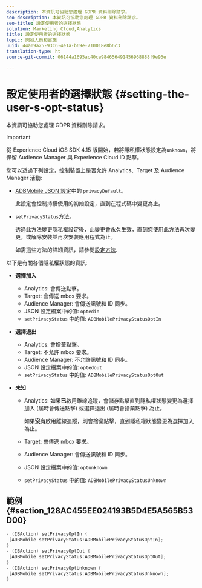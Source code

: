 ```yaml
---
description: 本資訊可協助您處理 GDPR 資料刪除請求。
seo-description: 本資訊可協助您處理 GDPR 資料刪除請求。
seo-title: 設定使用者的選擇狀態
solution: Marketing Cloud,Analytics
title: 設定使用者的選擇狀態
topic: 開發人員和實施
uuid: 44a09a25-93c6-4e1a-b69e-710018e8b6c3
translation-type: ht
source-git-commit: 06144a1695ac40ce984656491456968888f9e96e

---
```



# 設定使用者的選擇狀態 {#setting-the-user-s-opt-status}

本資訊可協助您處理 GDPR 資料刪除請求。

>[!IMPORTANT]
>
>從 Experience Cloud iOS SDK 4.15 版開始，若將隱私權狀態設定為`unknown`，將保留 Audience Manager 與 Experience Cloud ID 點撃。

您可以透過下列設定，控制裝置上是否允許 Analytics、Target 及 Audience Manager 活動:

* [ADBMobile JSON 設定](/help/ios/configuration/json-config/json-config.md)中的 `privacyDefault`。

   此設定會控制持續使用的初始設定，直到在程式碼中變更為止。

* `setPrivacyStatus`方法。

   透過此方法變更隱私權設定後，此變更會永久生效，直到您使用此方法再次變更，或解除安裝並再次安裝應用程式為止。

   如需這些方法的詳細資訊，請參閱[設定方法](/help/ios/configuration/json-config/json-config.md).

以下是有關各個隱私權狀態的資訊:

* **選擇加入**

   * Analytics: 會傳送點擊。
   * Target: 會傳送 mbox 要求。
   * Audience Manager: 會傳送訊號和 ID 同步。
   * JSON 設定檔案中的值: `optedin`
   * `setPrivacyStatus` 中的值: `ADBMobilePrivacyStatusOptIn`

* **選擇退出**

   * Analytics: 會捨棄點擊。
   * Target: 不允許 mbox 要求。
   * Audience Manager: 不允許訊號和 ID 同步。
   * JSON 設定檔案中的值: `optedout`
   * `setPrivacyStatus` 中的值: `ADBMobilePrivacyStatusOptOut`

* **未知**

   * Analytics: 如果&#x200B;**已**&#x200B;啟用離線追蹤，會儲存點擊直到隱私權狀態變更為選擇加入 (屆時會傳送點擊) 或選擇退出 (屆時會捨棄點擊) 為止。

      如果&#x200B;**沒有**&#x200B;啟用離線追蹤，則會捨棄點擊，直到隱私權狀態變更為選擇加入為止。

   * Target: 會傳送 mbox 要求。
   * Audience Manager: 會傳送訊號和 ID 同步。
   * JSON 設定檔案中的值: `optunknown`
   * `setPrivacyStatus` 中的值: `ADBMobilePrivacyStatusUnknown`

## 範例 {#section_128AC455EE024193B5D4E5A565B53D00}

```objective-c
- (IBAction) setPrivacyOptIn { 
 [ADBMobile setPrivacyStatus:ADBMobilePrivacyStatusOptIn]; 
} 
- (IBAction) setPrivacyOptOut { 
 [ADBMobile setPrivacyStatus:ADBMobilePrivacyStatusOptOut]; 
} 
- (IBAction) setPrivacyOptUnknown { 
 [ADBMobile setPrivacyStatus:ADBMobilePrivacyStatusUnknown]; 
}
```

